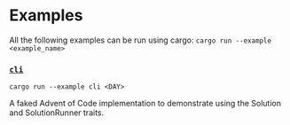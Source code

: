 # Examples

All the following examples can be run using cargo: `cargo run --example <example_name>`

### [`cli`](cli/)
`cargo run --example cli <DAY>`

A faked Advent of Code implementation to demonstrate using the Solution and SolutionRunner traits.
